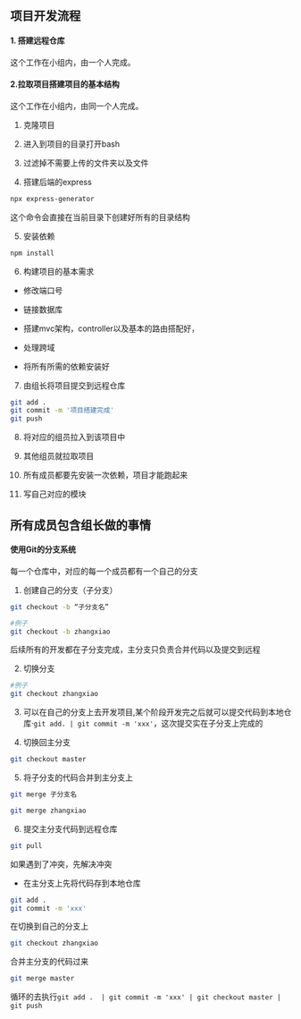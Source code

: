 ## 项目开发流程

#### 1. 搭建远程仓库

这个工作在小组内，由一个人完成。

#### 2.拉取项目搭建项目的基本结构

这个工作在小组内，由同一个人完成。

1. 克隆项目
2. 进入到项目的目录打开bash

3. 过滤掉不需要上传的文件夹以及文件

4. 搭建后端的express

```bash
npx express-generator
```

这个命令会直接在当前目录下创建好所有的目录结构

5. 安装依赖

```bash
npm install
```

6. 构建项目的基本需求

- 修改端口号

- 链接数据库

- 搭建mvc架构，controller以及基本的路由搭配好，
- 处理跨域

- 将所有所需的依赖安装好

7. 由组长将项目提交到远程仓库

```bash
git add .
git commit -m '项目搭建完成'
git push
```

8. 将对应的组员拉入到该项目中
9. 其他组员就拉取项目

10. 所有成员都要先安装一次依赖，项目才能跑起来
11. 写自己对应的模块

## 所有成员包含组长做的事情

#### 使用Git的分支系统

每一个仓库中，对应的每一个成员都有一个自己的分支

1. 创建自己的分支（子分支）

```bash
git checkout -b “子分支名”

#例子
git checkout -b zhangxiao
```

后续所有的开发都在子分支完成，主分支只负责合并代码以及提交到远程

2. 切换分支

```bash
#例子
git checkout zhangxiao
```

3. 可以在自己的分支上去开发项目,某个阶段开发完之后就可以提交代码到本地仓库·`git add. | git commit -m 'xxx'`，这次提交实在子分支上完成的

4. 切换回主分支

```bash
git checkout master
```

5. 将子分支的代码合并到主分支上

```bash
git merge 子分支名

git merge zhangxiao
```

6. 提交主分支代码到远程仓库

```bash
git pull
```

如果遇到了冲突，先解决冲突

- 在主分支上先将代码存到本地仓库

```bash
git add .
git commit -m 'xxx'
```

在切换到自己的分支上

```bash
git checkout zhangxiao
```

合并主分支的代码过来

```bash
git merge master
```

循环的去执行`git add .  | git commit -m 'xxx' | git checkout master | git push`